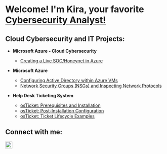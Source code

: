 <h1>Welcome! I'm Kira, your favorite <a href="https://linkedin.com/in/shakiramcdonald">Cybersecurity Analyst!</a></h1>

<h2> Cloud Cybersecurity and IT Projects:</h2>

- <b>Microsoft Azure - Cloud Cybersecurity</b>
  - [Creating a Live SOC/Honeynet in Azure](https://github.com/ShaKiraMcDonald/Azure-SOC)

- <b>Microsoft Azure</b>
  - [Configuring Active Directory within Azure VMs](https://github.com/shakiramcdonald/configure-ad)
  - [Network Security Groups (NSGs) and Inspecting Network Protocols](https://github.com/shakiramcdonald/azure-network-protocols)

- <b>Help Desk Ticketing System</b>
  - [osTicket: Prerequisites and Installation](https://github.com/shakiramcdonald/osticket-prereqs)
  - [osTicket: Post-Installation Configuration](https://github.com/shakiramcdonald/post-install-config)
  - [osTicket: Ticket Lifecycle Examples](https://github.com/shakiramcdonald/ticket-lifecycle)
<h2>Connect with me:</h2>


[<img align="left" alt="shakiramcdonald | LinkedIn" width="22px" src="https://cdn.jsdelivr.net/npm/simple-icons@v3/icons/linkedin.svg" />][linkedin]


[linkedin]: https://linkedin.com/in/shakiramcdonald
